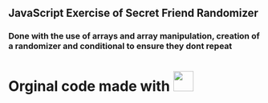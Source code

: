 ## JavaScript Exercise of Secret Friend Randomizer
### Done with the use of arrays and array manipulation, creation of a randomizer and conditional to ensure they dont repeat
# Orginal code made with <img src="https://cdn.jsdelivr.net/gh/devicons/devicon/icons/javascript/javascript-original.svg" width="40" height="40"/>